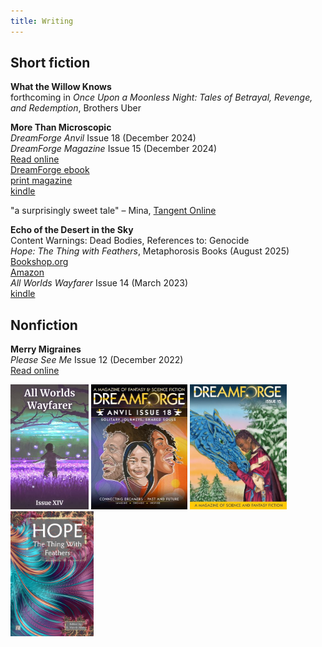 ```yaml
---
title: Writing
---
```


## Short fiction
**What the Willow Knows**
<br>forthcoming in _Once Upon a Moonless Night: Tales of Betrayal, Revenge, and Redemption_, Brothers Uber

**More Than Microscopic**
<br>_DreamForge Anvil_ Issue 18 (December 2024)
<br>_DreamForge Magazine_ Issue 15 (December 2024)
<br>[Read online](https://dreamforge.mywebportal.app/dreamforge/stories/show/more-than-microscopic-erin-darrow)
<br>[DreamForge ebook](https://dreamforgemagazine.com/product/dreamforge-anvil-issue-18-epub-mobi-pdf/)
<br>[print magazine](https://a.co/d/1itSqtL)
<br>[kindle](https://a.co/d/ejVnNjb)

"a surprisingly sweet tale" – Mina, [Tangent Online](https://tangentonline.com/e-market-quarterly/dreamforge-anvil-18-winter-2024/)

**Echo of the Desert in the Sky**
<br>Content Warnings: Dead Bodies, References to: Genocide
<br>_Hope: The Thing with Feathers_, Metaphorosis Books (August 2025)
<br>[Bookshop.org](https://bookshop.org/p/books/hope-the-thing-with-feathers/e3d72f48d2cb8646)
<br>[Amazon](https://www.amazon.com/HOPE-Feathers-B-Morris-Allen-ebook/dp/B0FC3PQ44H)
<br>_All Worlds Wayfarer_ Issue 14 (March 2023)
<br>[kindle](https://a.co/d/0O1kxLa)

## Nonfiction
**Merry Migraines**
<br>_Please See Me_ Issue 12 (December 2022)
<br>[Read online](https://pleaseseeme.com/issue-12-diagnosis/nonfiction/merry-migraines-psm-12-cnf-erin-darrow/)

<img src="https://github.com/erindarrow/erindarrow.github.io/blob/main/assets/covers/aww14cover.jpg" alt="All Worlds Wayfarer issue 14 cover" height="200"/> <img src="https://github.com/erindarrow/erindarrow.github.io/blob/main/assets/covers/df-anvil-18-cover.jpg" alt="DreamForge Anvil 18 cover" height="200"/> <img src="https://github.com/erindarrow/erindarrow.github.io/blob/main/assets/covers/df-mag-cover-15.jpg" alt="DreamForge 15 cover" height="200"/> <img src="https://github.com/erindarrow/erindarrow.github.io/blob/main/assets/covers/HOPE_2025-cover.jpg" alt="Hope the thing with feathers cover" height="200"/>

